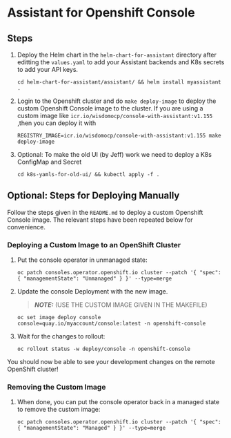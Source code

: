 # Assistant for Openshift Console

## Steps

1. Deploy the Helm chart in the `helm-chart-for-assistant` directory after editting the `values.yaml` to add your Assistant backends and K8s secrets to add your API keys.
    ```
    cd helm-chart-for-assistant/assistant/ && helm install myassistant .
    ```

2. Login to the Openshift cluster and do `make deploy-image` to deploy the custom Openshift Console image to the cluster.
If you are using a custom image like `icr.io/wisdomocp/console-with-assistant:v1.155` ,then you can deploy it with
    ```
    REGISTRY_IMAGE=icr.io/wisdomocp/console-with-assistant:v1.155 make deploy-image
    ```
3. Optional: To make the old UI (by Jeff) work we need to deploy a K8s ConfigMap and Secret
    ```
    cd k8s-yamls-for-old-ui/ && kubectl apply -f .
    ```

## Optional: Steps for Deploying Manually

Follow the steps given in the `README.md` to deploy a custom Openshift Console image. The relevant steps have been repeated below for convenience.

### Deploying a Custom Image to an OpenShift Cluster

1. Put the console operator in unmanaged state:
    ```
    oc patch consoles.operator.openshift.io cluster --patch '{ "spec": { "managementState": "Unmanaged" } }' --type=merge
    ```

2. Update the console Deployment with the new image.
    > **_NOTE:_** (USE THE CUSTOM IMAGE GIVEN IN THE MAKEFILE)
    ```
    oc set image deploy console console=quay.io/myaccount/console:latest -n openshift-console
    ```

3. Wait for the changes to rollout:
    ```
    oc rollout status -w deploy/console -n openshift-console
    ```

You should now be able to see your development changes on the remote OpenShift cluster!

### Removing the Custom Image

1. When done, you can put the console operator back in a managed state to remove the custom image:
    ```
    oc patch consoles.operator.openshift.io cluster --patch '{ "spec": { "managementState": "Managed" } }' --type=merge
    ```
